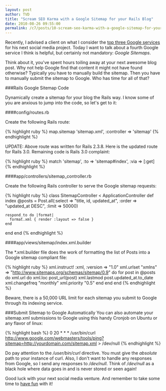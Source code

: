 ```yaml
---
layout: post
author: TVD
title: "Scream SEO Karma with a Google Sitemap for your Rails Blog"
date: 2010-08-26 09:55:00
permalink: /c7/posts/10-scream-seo-karma-with-a-google-sitemap-for-your-rails-blog
---
```


Recently, I advised a client on what I consider the [top three Google services][1] for his next social media project. Today I want to talk about a fourth Google service I think is helpful, but certainly not mandatory: *Google Sitemaps*.

Think about it, you've spent hours toiling away at your next awesome blog post. Why not help Google find that content it might not have found otherwise? Typically you have to manually build the sitemap. Then you have to manually submit the sitemap to Google. Who has time for all of that?

###Rails Google Sitemap Code

Dynamically create a sitemap for your blog the Rails way.
I know some of you are anxious to jump into the code, so let's get to it:

####config/routes.rb

Create the following Rails route:

{% highlight ruby %}
map.sitemap 'sitemap.xml', :controller => 'sitemap'
{% endhighlight %}

UPDATE: Above route was written for Rails 2.3.8. Here is the updated route for Rails 3.0. Remaining code is Rails 3.0 complaint:

{% highlight ruby %}
match 'sitemap', :to => 'sitemap#index', :via => [:get]
{% endhighlight %}

####app/controllers/sitemap_controller.rb

Create the following Rails controller to serve the Google sitemap requests:

{% highlight ruby %}
class SitemapController < ApplicationController
  def index
    @posts = Post.all(:select => "title, id, updated_at", :order => "updated_at DESC", :limit => 50000) 
    
    respond_to do |format|
      format.xml { render :layout => false }
    end
  end
end
{% endhighlight %}

####app/views/sitemap/index.xml.builder

The *.xml.builder file does the work of formatting the list of Posts into a Google sitemap compliant file: 

{% highlight ruby %}
xml.instruct! :xml, :version => "1.0"
xml.urlset "xmlns" => "http://www.sitemaps.org/schemas/sitemap/0.9" do
  for post in @posts do
    xml.url do
      xml.loc post_url(post)
      xml.lastmod post.updated_at.to_date
      xml.changefreq "monthly"
      xml.priority "0.5"
    end
  end
end
{% endhighlight %}

Beware, there is a 50,000 URL limit for each sitemap you submit to Google through its indexing service.

###Submit Sitemap to Google Automatically
You can also automate your sitemap.xml submissions to Google using this handy Cronjob on Ubuntu or any flavor of linux:

{% highlight bash %}
0 20 * * * /usr/bin/curl http://www.google.com/webmasters/tools/ping?sitemap=http://yourdomain.com/sitemap.xml > /dev/null
{% endhighlight %}

Do pay attention to the */user/bin/curl* directive. You must give the *absolute* path to your instance of curl. Also, I don't want to handle any responses from Google, so I send any responses to */dev/null*. Think of */dev/null* as a black hole where data goes in and is never stored or seen again!

Good luck with your next social media venture. And remember to take some time to [have fun][2] with it!


  [1]: https://techoctave.com/posts/9-three-important-google-services-youre-probably-missing
  [2]: https://techoctave.com/posts/1-hello-world
